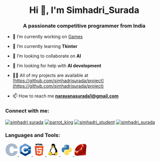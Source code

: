 <h1 align="center">Hi 👋, I'm Simhadri_Surada</h1>
<h3 align="center">A passionate competitive programmer from India</h3>

- 🔭 I’m currently working on [Games](https://github.com/simhadrisurada/project)

- 🌱 I’m currently learning **Tkinter**

- 👯 I’m looking to collaborate on **AI**

- 🤝 I’m looking for help with **AI development**

- 👨‍💻 All of my projects are available at [https://github.com/simhadrisurada/project](https://github.com/simhadrisurada/project)

- 📫 How to reach me **narayanasurada1@gmail.com**

<h3 align="left">Connect with me:</h3>
<p align="left">
<a href="https://linkedin.com/in/simhadri surada" target="blank"><img align="center" src="https://raw.githubusercontent.com/rahuldkjain/github-profile-readme-generator/master/src/images/icons/Social/linked-in-alt.svg" alt="simhadri surada" height="30" width="40" /></a>
<a href="https://www.codechef.com/users/parrot_king" target="blank"><img align="center" src="https://cdn.jsdelivr.net/npm/simple-icons@3.1.0/icons/codechef.svg" alt="parrot_king" height="30" width="40" /></a>
<a href="https://codeforces.com/profile/simhadri_student" target="blank"><img align="center" src="https://raw.githubusercontent.com/rahuldkjain/github-profile-readme-generator/master/src/images/icons/Social/codeforces.svg" alt="simhadri_student" height="30" width="40" /></a>
<a href="https://www.leetcode.com/simhadri_surada" target="blank"><img align="center" src="https://raw.githubusercontent.com/rahuldkjain/github-profile-readme-generator/master/src/images/icons/Social/leet-code.svg" alt="simhadri_surada" height="30" width="40" /></a>
</p>

<h3 align="left">Languages and Tools:</h3>
<p align="left"> <a href="https://www.cprogramming.com/" target="_blank" rel="noreferrer"> <img src="https://raw.githubusercontent.com/devicons/devicon/master/icons/c/c-original.svg" alt="c" width="40" height="40"/> </a> <a href="https://www.w3schools.com/cpp/" target="_blank" rel="noreferrer"> <img src="https://raw.githubusercontent.com/devicons/devicon/master/icons/cplusplus/cplusplus-original.svg" alt="cplusplus" width="40" height="40"/> </a> <a href="https://www.w3.org/html/" target="_blank" rel="noreferrer"> <img src="https://raw.githubusercontent.com/devicons/devicon/master/icons/html5/html5-original-wordmark.svg" alt="html5" width="40" height="40"/> </a> <a href="https://www.linux.org/" target="_blank" rel="noreferrer"> <img src="https://raw.githubusercontent.com/devicons/devicon/master/icons/linux/linux-original.svg" alt="linux" width="40" height="40"/> </a> <a href="https://www.python.org" target="_blank" rel="noreferrer"> <img src="https://raw.githubusercontent.com/devicons/devicon/master/icons/python/python-original.svg" alt="python" width="40" height="40"/> </a> <a href="https://www.ruby-lang.org/en/" target="_blank" rel="noreferrer"> <img src="https://raw.githubusercontent.com/devicons/devicon/master/icons/ruby/ruby-original.svg" alt="ruby" width="40" height="40"/> </a> </p>
